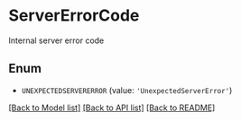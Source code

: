 # ServerErrorCode

Internal server error code

## Enum

* `UNEXPECTEDSERVERERROR` (value: `'UnexpectedServerError'`)

[[Back to Model list]](../README.md#documentation-for-models) [[Back to API list]](../README.md#documentation-for-api-endpoints) [[Back to README]](../README.md)


